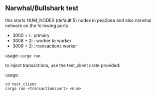 ## Narwhal/Bullshark test

this starts NUM_NODES (default 5) nodes in pea2pea and also narwhal network on the following ports

* 3000 + i : primary
* 3008 + 2i : worker to worker
* 3009 + 2i : transactions worker

usage: `cargo run`

to inject transactions, use the test_client crate provided:

usage:
```
cd test_client
cargo run <transactionsport> <num>
```